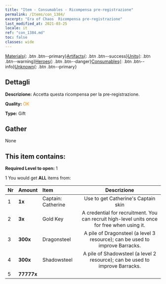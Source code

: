 ```yaml
---
title: "Item - Consumables - Ricompensa pre-registrazione"
permalink: /Items/con_1384/
excerpt: "Era of Chaos  Ricompensa pre-registrazione"
last_modified_at: 2021-03-25
locale: it
ref: "con_1384.md"
toc: false
classes: wide
---
```

 [Materials](/it/Items/){: .btn .btn--primary}[Artifacts](/it/Items/Artifacts/){: .btn .btn--success}[Units](/it/Items/Units/){: .btn .btn--warning}[Heroes](/it/Items/Heroes/){: .btn .btn--danger}[Consumables](/it/Items/Consumables/){: .btn .btn--info}[Unknown](/it/Items/Unknown/){: .btn .btn--primary}

## Dettagli
 **Descrizione:** Accetta questa ricompensa per la pre-registrazione.

 **Quality:** <span style="color: #FF8C00">OK</span>

 **Type:** Gift

## Gather

  None

## This item contains:

 **Required Level to open:** 1

 1 You would get **ALL** items  from:

  | Nr | Amount |     Item    | Descrizione |
  |:---|:-------|:------------|:-----------:|
  | 1 |  **1x** | Captain: Catherine | Use to get Catherine's Captain skin  | 
  | 2 |  **3x** | Gold Key | A credential for recruitment. You can recruit high-level units once for free when using it.  | 
  | 3 |  **300x** | Dragonsteel | A pile of Dragonsteel (a level 3 resource); can be used to improve Barracks.  | 
  | 4 |  **300x** | Shadowsteel | A pile of Shadowsteel (a level 2 resource); can be used to improve Barracks.  | 
  | 5 |  **77777x** | <i class="fas fa-coins"/> |  | 
